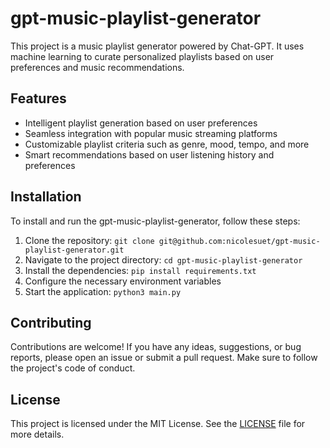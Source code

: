 # gpt-music-playlist-generator

This project is a music playlist generator powered by Chat-GPT. It uses machine learning to curate personalized playlists based on user preferences and music recommendations.

## Features

- Intelligent playlist generation based on user preferences
- Seamless integration with popular music streaming platforms
- Customizable playlist criteria such as genre, mood, tempo, and more
- Smart recommendations based on user listening history and preferences

## Installation

To install and run the gpt-music-playlist-generator, follow these steps:

1. Clone the repository: `git clone git@github.com:nicolesuet/gpt-music-playlist-generator.git`
2. Navigate to the project directory: `cd gpt-music-playlist-generator`
3. Install the dependencies: `pip install requirements.txt`
4. Configure the necessary environment variables
5. Start the application: `python3 main.py`


## Contributing

Contributions are welcome! If you have any ideas, suggestions, or bug reports, please open an issue or submit a pull request. Make sure to follow the project's code of conduct.

## License

This project is licensed under the MIT License. See the [LICENSE](LICENSE) file for more details.